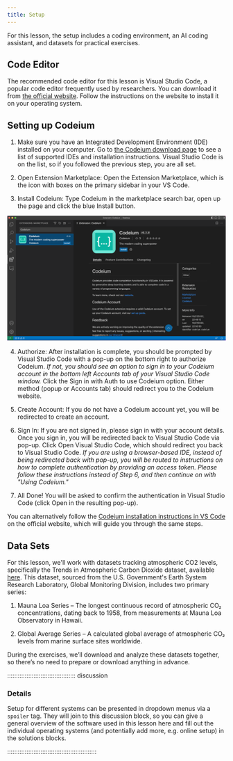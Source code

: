 ```yaml
---
title: Setup
---
```


For this lesson, the setup includes a coding environment, an AI coding assistant, and datasets for practical exercises.

## Code Editor

The recommended code editor for this lesson is Visual Studio Code, a popular code editor frequently used by researchers. You can download it from [the official website](https://code.visualstudio.com/). Follow the instructions on the website to install it on your operating system.

## Setting up Codeium

1. Make sure you have an Integrated Development Environment (IDE) installed on your computer. Go to [the Codeium download page](https://codeium.com/download) to see a list of supported IDEs and installation instructions. Visual Studio Code is on the list, so if you followed the previous step, you are all set.

2. Open Extension Marketplace: Open the Extension Marketplace, which is the icon with boxes on the primary sidebar in your VS Code.

3. Install Codeium: Type Codeium in the marketplace search bar, open up the page and click the blue Install button.

![](episodes/fig/install_extension.png)

4. Authorize: After installation is complete, you should be prompted by Visual Studio Code with a pop-up on the bottom right to authorize Codeium. 
*If not, you should see an option to sign in to your Codeium account in the bottom left Accounts tab of your Visual Studio Code window.* 
Click the Sign in with Auth to use Codeium option. Either method (popup or Accounts tab) should redirect you to the Codeium website.

5. Create Account: If you do not have a Codeium account yet, you will be redirected to create an account.

6. Sign In: If you are not signed in, please sign in with your account details. Once you sign in, you will be redirected back to Visual Studio Code via pop-up.
Click Open Visual Studio Code, which should redirect you back to Visual Studio Code.
*If you are using a browser-based IDE, instead of being redirected back with pop-up, you will be routed to instructions on how to complete authentication by providing an access token. Please follow these instructions instead of Step 6, and then continue on with "Using Codeium."*

7. All Done! You will be asked to confirm the authentication in Visual Studio Code (click Open in the resulting pop-up).

You can alternatively follow the [Codeium installation instructions in VS Code](https://codeium.com/vscode_tutorial) on the official website, which will guide you through the same steps.

## Data Sets

For this lesson, we'll work with datasets tracking atmospheric CO2 levels, specifically the Trends in Atmospheric Carbon Dioxide dataset, available [here](https://datahub.io/core/co2-ppm). This dataset, sourced from the U.S. Government's Earth System Research Laboratory, Global Monitoring Division, includes two primary series:

1. Mauna Loa Series – The longest continuous record of atmospheric CO₂ concentrations, dating back to 1958, from measurements at Mauna Loa Observatory in Hawaii.

2. Global Average Series – A calculated global average of atmospheric CO₂ levels from marine surface sites worldwide.

During the exercises, we’ll download and analyze these datasets together, so there’s no need to prepare or download anything in advance.

::::::::::::::::::::::::::::::::::::::: discussion

### Details

Setup for different systems can be presented in dropdown menus via a `spoiler`
tag. They will join to this discussion block, so you can give a general overview
of the software used in this lesson here and fill out the individual operating
systems (and potentially add more, e.g. online setup) in the solutions blocks.

:::::::::::::::::::::::::::::::::::::::::::::::::::
